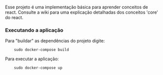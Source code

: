 Esse projeto é uma implementação básica para aprender conceitos de react. Consulte a wiki para uma explicação detalhadas dos conceitos 'core' do react.


### Executando a aplicação

Para "buildar" as dependências do projeto digite:

```shell
    sudo docker-compose build
```

Para executar a aplicação:

```shell
    sudo docker-compose up
```

